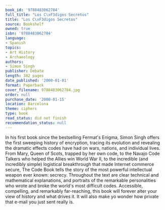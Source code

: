 ```yaml
---
book_id: '9788483062784'
full_title: "Los C\xF3digos Secretos"
title: "Los C\xF3digos Secretos"
source: Bookshelf
owned: true
isbn: '9788483062784'
language:
- Spanish
topics:
- Art History
- Archaeology
authors:
- Simon Singh
publisher: Debate
length: 382 pages
date_published: '2000-01-01'
format: Paperback
cover_filename: 9788483062784.jpg
order: null
purchase_date: '2000-01-15'
location: Barcelona
theme: ciphers
type: book
read_status: did not finish
recommendation_status: null
---
```

In his first book since the bestselling Fermat's Enigma, Simon Singh offers the first sweeping history of encryption, tracing its evolution and revealing the dramatic effects codes have had on wars, nations, and individual lives. From Mary, Queen of Scots, trapped by her own code, to the Navajo Code Talkers who helped the Allies win World War II, to the incredible (and incredibly simple) logistical breakthrough that made Internet commerce secure, The Code Book tells the story of the most powerful intellectual weapon ever known: secrecy.
Throughout the text are clear technical and mathematical explanations, and portraits of the remarkable personalities who wrote and broke the world's most difficult codes. Accessible, compelling, and remarkably far-reaching, this book will forever alter your view of history and what drives it. It will also make yo wonder how private that e-mail you just sent really is.
